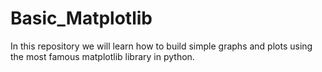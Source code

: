 # Basic_Matplotlib
In this repository we will learn how to build simple graphs and plots using the most famous matplotlib library in python.
